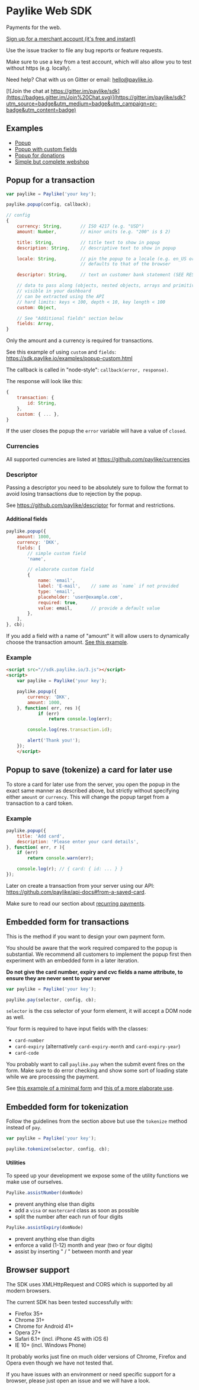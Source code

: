 # Paylike Web SDK

Payments for the web.

[Sign up for a merchant account (it's free and instant)](https://paylike.io)

Use the issue tracker to file any bug reports or feature requests.

Make sure to use a key from a test account, which will also allow you to test
without https (e.g. locally).

Need help? Chat with us on Gitter or email: hello@paylike.io.

[![Join the chat at https://gitter.im/paylike/sdk](https://badges.gitter.im/Join%20Chat.svg)](https://gitter.im/paylike/sdk?utm_source=badge&utm_medium=badge&utm_campaign=pr-badge&utm_content=badge)

## Examples

- [Popup](https://sdk.paylike.io/examples/popup-minimal.html)
- [Popup with custom fields](https://sdk.paylike.io/examples/popup-custom.html)
- [Popup for donations](https://sdk.paylike.io/examples/popup-donation.html)
- [Simple but complete webshop](https://github.com/paylike/webshop-example)

## Popup for a transaction

```js
var paylike = Paylike('your key');

paylike.popup(config, callback);
```

```js
// config
{
	currency: String,		// ISO 4217 (e.g. "USD")
	amount: Number,			// minor units (e.g. "200" is $ 2)

	title: String,			// title text to show in popup
	description: String,	// descriptive text to show in popup

	locale: String,			// pin the popup to a locale (e.g. en_US or en)
							// defaults to that of the browser

	descriptor: String,		// text on customer bank statement (SEE RESTRICTIONS BELOW)

	// data to pass along (objects, nested objects, arrays and primitives)
	// visible in your dashboard
	// can be extracted using the API
	// hard limits: keys < 100, depth < 10, key length < 100
	custom: Object,

	// See "Additional fields" section below
	fields: Array,
}
```

Only the amount and a currency is required for transactions.

See this example of using `custom` and `fields`:
https://sdk.paylike.io/examples/popup-custom.html

The callback is called in "node-style": `callback(error, response)`.

The response will look like this:

```js
{
	transaction: {
		id: String,
	},
	custom: { ... },
}
```

If the user closes the popup the `error` variable will have a value of
`closed`.

### Currencies

All supported currencies are listed at https://github.com/paylike/currencies

### Descriptor

Passing a descriptor you need to be absolutely sure to follow the format to
avoid losing transactions due to rejection by the popup.

See https://github.com/paylike/descriptor for format and restrictions.

#### Additional fields

```js
paylike.popup({
	amount: 1000,
	currency: 'DKK',
	fields: [
		// simple custom field
		'name',

		// elaborate custom field
		{
			name: 'email',
			label: 'E-mail',	// same as `name` if not provided
			type: 'email',
			placeholder: 'user@example.com',
			required: true,
			value: email,		// provide a default value
		},
	],
}, cb);
```

If you add a field with a name of "amount" it will allow users to dynamically
choose the transaction amount.
[See this example](https://sdk.paylike.io/examples/popup-donation.html).

### Example

```html
<script src="//sdk.paylike.io/3.js"></script>
<script>
	var paylike = Paylike('your key');

	paylike.popup({
		currency: 'DKK',
		amount: 1000,
	}, function( err, res ){
			if (err)
				return console.log(err);

		console.log(res.transaction.id);

		alert('Thank you!');
	});
	</script>
```

## Popup to save (tokenize) a card for later use

To store a card for later use from the server, you open the popup in the exact
same manner as described above, but strictly without specifying either
`amount` or `currency`. This will change the popup target from a transaction
to a card token.

### Example

```js
paylike.popup({
	title: 'Add card',
	description: 'Please enter your card details',
}, function( err, r ){
	if (err)
		return console.warn(err);

	console.log(r);	// { card: { id: ... } }
});
```

Later on create a transaction from your server using our API:
https://github.com/paylike/api-docs#from-a-saved-card.

Make sure to read our section about
[recurring payments](https://github.com/paylike/api-docs#recurring-payments).

## Embedded form for transactions

This is the method if you want to design your own payment form.

You should be aware that the work required compared to the popup is
substantial. We recommend all customers to implement the popup first then
experiment with an embedded form in a later iteration.

**Do not give the card number, expiry and cvc fields a name attribute, to
ensure they are never sent to your server**

```js
var paylike = Paylike('your key');

paylike.pay(selector, config, cb);
```

`selector` is the css selector of your form element, it will accept a DOM node
as well.

Your form is required to have input fields with the classes:

- `card-number`
- `card-expiry` (alternatively `card-expiry-month` and `card-expiry-year`)
- `card-code`

You probably want to call `paylike.pay` when the submit event fires on the
form. Make sure to do error checking and show some sort of loading state while
we are processing the payment.

See [this example of a minimal form](examples/embedded-minimal.html) and [this
of a more elaborate use](examples/embedded-complete.html).

## Embedded form for tokenization

Follow the guidelines from the section above but use the `tokenize` method
instead of `pay`.

```js
var paylike = Paylike('your key');

paylike.tokenize(selector, config, cb);
```

#### Utilities

To speed up your development we expose some of the utility functions we make
use of ourselves.

```js
Paylike.assistNumber(domNode)
```

- prevent anything else than digits
- add a `visa` or `mastercard` class as soon as possible
- split the number after each run of four digits

```js
Paylike.assistExpiry(domNode)
```

- prevent anything else than digits
- enforce a valid (1-12) month and year (two or four digits)
- assist by inserting "  /  " between month and year

## Browser support

The SDK uses XMLHttpRequest and CORS which is supported by all modern
browsers.

The current SDK has been tested successfully with:

- Firefox 35+
- Chrome 31+
- Chrome for Android 41+
- Opera 27+
- Safari 6.1+ (incl. iPhone 4S with iOS 6)
- IE 10+ (incl. Windows Phone)

It probably works just fine on much older versions of Chrome, Firefox and
Opera even though we have not tested that.

If you have issues with an environment or need specific support for a browser,
please just open an issue and we will have a look.

